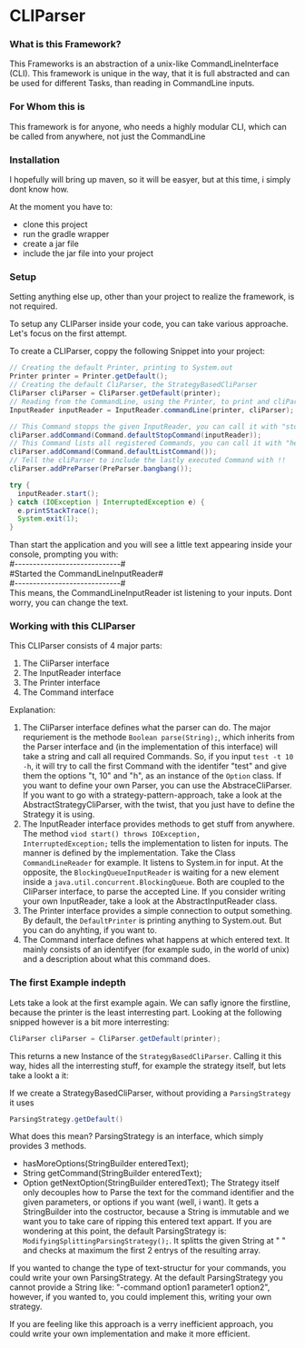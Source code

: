 # CLIParser

### What is this Framework?

This Frameworks is an abstraction of a unix-like CommandLineInterface (CLI). This framework is unique in the way, that it is full abstracted and can be used for different Tasks, than reading in CommandLine inputs.

### For Whom this is

This framework is for anyone, who needs a highly modular CLI, which can be called from anywhere, not just the CommandLine

### Installation

I hopefully will bring up maven, so it will be easyer, but at this time, i simply dont know how.

At the moment you have to:
- clone this project
- run the gradle wrapper
- create a jar file
- include the jar file into your project

### Setup

Setting anything else up, other than your project to realize the framework, is not required.

To setup any CLIParser inside your code, you can take various approache. Let's focus on the first attempt.

To create a CLIParser, coppy the following Snippet into your project:

```java
// Creating the default Printer, printing to System.out
Printer printer = Printer.getDefault();
// Creating the default CliParser, the StrategyBasedCliParser
CliParser cliParser = CliParser.getDefault(printer);
// Reading from the CommandLine, using the Printer, to print and cliParser to parse input
InputReader inputReader = InputReader.commandLine(printer, cliParser);

// This Command stopps the given InputReader, you can call it with "stop"
cliParser.addCommand(Command.defaultStopCommand(inputReader));
// This Command lists all registered Commands, you can call it with "help"
cliParser.addCommand(Command.defaultListCommand());
// Tell the cliParser to include the lastly executed Command with !!
cliParser.addPreParser(PreParser.bangbang());

try {
  inputReader.start();
} catch (IOException | InterruptedException e) {
  e.printStackTrace();
  System.exit(1);
}
```

Than start the application and you will see a little text appearing inside your console, prompting you with:    
#-----------------------------#    
#Started the CommandLineInputReader#    
#-----------------------------#    
This means, the CommandLineInputReader ist listening to your inputs. Dont worry, you can change the text.

### Working with this CLIParser

This CLIParser consists of 4 major parts:

1. The CliParser interface
2. The InputReader interface
3. The Printer interface
3. The Command interface

Explanation:

1. The CliParser interface defines what the parser can do. The major requriement is the methode <code>Boolean parse(String);</code>, which inherits from the Parser interface and (in the implementation of this interface) will take a string and call all required Commands. So, if you input <code>test -t 10 -h</code>, it will try to call the first Command with the identifer "test" and give them the options "t, 10" and "h", as an instance of the <code>Option</code> class. If you want to define your own Parser, you can use the AbstraceCliParser. If you want to go with a strategy-pattern-approach, take a look at the AbstractStrategyCliParser, with the twist, that you just have to define the Strategy it is using.
2. The InputReader interface provides methods to get stuff from anywhere. The method <code>viod start() throws IOException, InterruptedException;</code> tells the implementation to listen for inputs. The manner is defined by the implementation. Take the Class <code>CommandLineReader</code> for example. It listens to System.in for input. At the opposite, the <code>BlockingQueueInputReader</code> is waiting for a new element inside a <code>java.util.concurrent.BlockingQueue</code>. Both are coupled to the CliParser interface, to parse the accepted Line. If you consider writing your own InputReader, take a look at the AbstractInputReader class.
3. The Printer interface provides a simple connection to output something. By default, the <code>DefaultPrinter</code> is printing anything to System.out. But you can do anyhting, if you want to.
4. The Command interface defines what happens at which entered text. It mainly consists of an identifyer (for example sudo, in the world of unix) and a description about what this command does.

### The first Example indepth

Lets take a look at the first example again. We can safly ignore the firstline, because the printer is the least interresting part. Looking at the following snipped however is a bit more interresting:

```java
CliParser cliParser = CliParser.getDefault(printer);
```
This returns a new Instance of the <code>StrategyBasedCliParser</code>. Calling it this way, hides all the interresting stuff, for example the strategy itself, but lets take a lookt a it:

If we create a StrategyBasedCliParser, without providing a <code>ParsingStrategy</code> it uses
```java
ParsingStrategy.getDefault()
```
What does this mean? ParsingStrategy is an interface, which simply provides 3 methods. 
- hasMoreOptions(StringBuilder enteredText);
- String getCommand(StringBuilder enteredText);
- Option getNextOption(StringBuilder enteredText);
The Strategy itself only decouples how to Parse the text for the command identifier and the given parameters, or options if you want (well, i want). It gets a StringBuilder into the costructor, because a String is immutable and we want you to take care of ripping this entered text appart. If you are wondering at this point, the default ParsingStrategy is: <code>ModifyingSplittingParsingStrategy();</code>. It splitts the given String at " " and checks at maximum the first 2 entrys of the resulting array.

If you wanted to change the type of text-structur for your commands, you could write your own ParsingStrategy. At the default ParsingStrategy you cannot provide a String like: "-command option1 parameter1 option2", however, if you wanted to, you could implement this, writing your own strategy.

If you are feeling like this approach is a verry inefficient approach, you could write your own implementation and make it more efficient.

